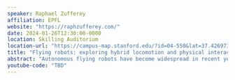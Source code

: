 ```yaml
---
speaker: Raphael Zufferey
affiliation: EPFL
website: "https://raphzufferey.com/"
date: 2024-01-26T12:30:00-0000
location: Skilling Auditorium
location-url: "https://campus-map.stanford.edu/?id=04-550&lat=37.42697371527761&lng=-122.17280664808126&zoom=18&srch=undefined"
title: "Flying robots: exploring hybrid locomotion and physical interaction"
abstract: "Autonomous flying robots have become widespread in recent years, yet their capability to interact with the environment remains limited. Moving in multiple fluids is one of the great challenges of mobile robotics, and carries great potential for application in biological and environmental studies. In particular, hybrid locomotion provides the means to cross large distances and obstacles or even change from one body of water to another thanks to flight. At the same time, they are capable of operating underwater, collecting samples, video and aquatic metrics. However, the challenges of operating in both air and water are complex. In this talk, we will introduce these challenges and cover several research solutions which aim to adress these in different modalities, depending on locomotion and objectives. Bio-inspiration plays a crucial role in these solutions, and the topic of flapping flight in the context of physical interaction will also be presented."
youtube-code: "TBD"
---
```

